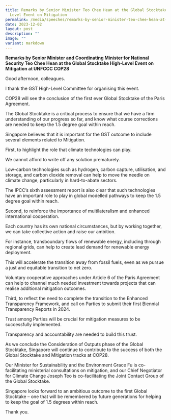```yaml
---
title: Remarks by Senior Minister Teo Chee Hean at the Global Stocktake High
  Level Event on Mitigation
permalink: /media/speeches/remarks-by-senior-minister-teo-chee-hean-at-the-global-stocktake-high-level-event/
date: 2023-12-02
layout: post
description: ""
image: ""
variant: markdown
---
```

**Remarks by Senior Minister and Coordinating Minister for National Security Teo Chee Hean at the Global Stocktake High-Level Event on Mitigation at UNFCCC COP28**

Good afternoon, colleagues.

I thank the GST High-Level Committee for organising this event.

COP28 will see the conclusion of the first ever Global Stocktake
of the Paris Agreement.

The Global Stocktake is a critical process to ensure that we have
a firm understanding of our progress so far, and know what course
corrections are needed to keep the 1.5 degree goal within reach.

Singapore believes that it is important for the GST outcome to
include several elements related to Mitigation.

First, to highlight the role that climate technologies can play.

We cannot afford to write off any solution prematurely.

Low-carbon technologies such as hydrogen, carbon capture,
utilisation, and storage, and carbon dioxide removal can help to
move the needle on climate change, particularly in hard-to-abate
sectors.

The IPCC’s sixth assessment report is also clear that such
technologies have an important role to play in global modelled
pathways to keep the 1.5 degree goal within reach.

Second, to reinforce the importance of multilateralism and
enhanced international cooperation.

Each country has its own national circumstances, but by working
together, we can take collective action and raise our ambition.

For instance, transboundary flows of renewable energy, including
through regional grids, can help to create lead demand for
renewable energy deployment.

This will accelerate the transition away from fossil fuels, even as
we pursue a just and equitable transition to net zero.

Voluntary cooperative approaches under Article 6 of the Paris
Agreement can help to channel much needed investment towards
projects that can realise additional mitigation outcomes.

Third, to reflect the need to complete the transition to the
Enhanced Transparency Framework, and call on Parties to submit
their first Biennial Transparency Reports in 2024.

Trust among Parties will be crucial for mitigation measures to be
successfully implemented.

Transparency and accountability are needed to build this trust.

As we conclude the Consideration of Outputs phase of the Global
Stocktake, Singapore will continue to contribute to the success of
both the Global Stocktake and Mitigation tracks at COP28.

Our Minister for Sustainability and the Environment Grace Fu is
co-facilitating ministerial consultations on mitigation, and our
Chief Negotiator for Climate Change Joseph Teo is co-facilitating
the Joint Contact Group of the Global Stocktake.

Singapore looks forward to an ambitious outcome to the first
Global Stocktake – one that will be remembered by future
generations for helping to keep the goal of 1.5 degrees within
reach.

Thank you.